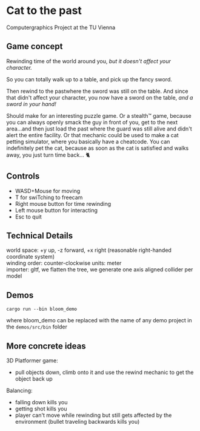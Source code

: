 # Cat to the past

Computergraphics Project at the TU Vienna

## Game concept

Rewinding time of the world around you, _but it doesn't affect your character._

So you can totally walk up to a table, and pick up the fancy sword.

Then rewind to the pastwhere the sword was still on the table. And since that didn't affect your character, you now have a sword on the table, _and a sword in your hand!_

Should make for an interesting puzzle game. Or a stealth:tm: game, because you can always openly smack the guy in front of you, get to the next area...and then just load the past where the guard was still alive and didn't alert the entire facility. Or that mechanic could be used to make a cat petting simulator, where you basically have a cheatcode. You can indefinitely pet the cat, because as soon as the cat is satisfied and walks away, you just turn time back... :cat2:

## Controls

- WASD+Mouse for moving
- T for swiTching to freecam
- Right mouse button for time rewinding
- Left mouse button for interacting
- Esc to quit

## Technical Details

world space: +y up, -z forward, +x right (reasonable right-handed coordinate system)  
winding order: counter-clockwise
units: meter  
importer: gltf, we flatten the tree, we generate one axis aligned collider per model

## Demos

```
cargo run --bin bloom_demo
```

where bloom_demo can be replaced with the name of any demo project in the `demos/src/bin` folder

## More concrete ideas

3D Platformer game:

- pull objects down, climb onto it and use the rewind mechanic to get the object back up

Balancing:

- falling down kills you
- getting shot kills you
- player can't move while rewinding but still gets affected by the environment (bullet traveling backwards kills you)
